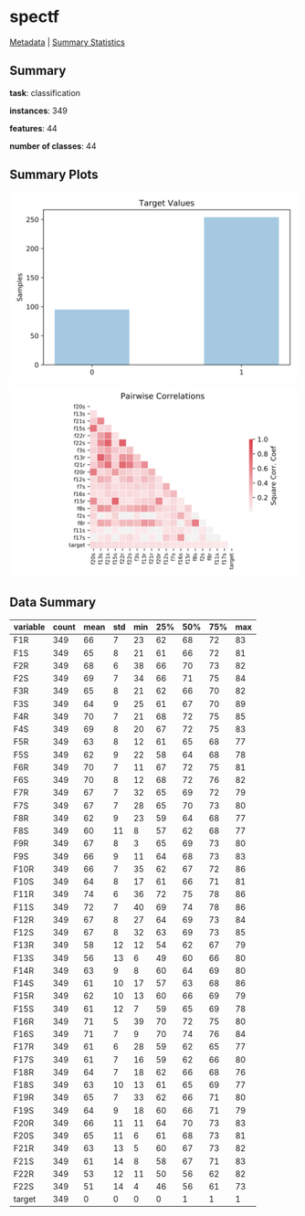 # spectf

[Metadata](metadata.yaml) | [Summary Statistics](summary_stats.csv)

## Summary

**task**: classification

**instances**: 349

**features**: 44

**number of classes**: 44

## Summary Plots

![Labels](label.svg)
![Corr](corr.svg)

## Data Summary

|	variable	|	count	|	mean	|	std	|	min	|	25%	|	50%	|	75%	|	max|
| --- | --- | --- | --- | --- | --- | --- | --- | --- |
|	F1R	|	349	|	66	|	7	|	23	|	62	|	68	|	72	|	83
|	F1S	|	349	|	65	|	8	|	21	|	61	|	66	|	72	|	81
|	F2R	|	349	|	68	|	6	|	38	|	66	|	70	|	73	|	82
|	F2S	|	349	|	69	|	7	|	34	|	66	|	71	|	75	|	84
|	F3R	|	349	|	65	|	8	|	21	|	62	|	66	|	70	|	82
|	F3S	|	349	|	64	|	9	|	25	|	61	|	67	|	70	|	89
|	F4R	|	349	|	70	|	7	|	21	|	68	|	72	|	75	|	85
|	F4S	|	349	|	69	|	8	|	20	|	67	|	72	|	75	|	83
|	F5R	|	349	|	63	|	8	|	12	|	61	|	65	|	68	|	77
|	F5S	|	349	|	62	|	9	|	22	|	58	|	64	|	68	|	78
|	F6R	|	349	|	70	|	7	|	11	|	67	|	72	|	75	|	81
|	F6S	|	349	|	70	|	8	|	12	|	68	|	72	|	76	|	82
|	F7R	|	349	|	67	|	7	|	32	|	65	|	69	|	72	|	79
|	F7S	|	349	|	67	|	7	|	28	|	65	|	70	|	73	|	80
|	F8R	|	349	|	62	|	9	|	23	|	59	|	64	|	68	|	77
|	F8S	|	349	|	60	|	11	|	8	|	57	|	62	|	68	|	77
|	F9R	|	349	|	67	|	8	|	3	|	65	|	69	|	73	|	80
|	F9S	|	349	|	66	|	9	|	11	|	64	|	68	|	73	|	83
|	F10R	|	349	|	66	|	7	|	35	|	62	|	67	|	72	|	86
|	F10S	|	349	|	64	|	8	|	17	|	61	|	66	|	71	|	81
|	F11R	|	349	|	74	|	6	|	36	|	72	|	75	|	78	|	86
|	F11S	|	349	|	72	|	7	|	40	|	69	|	74	|	78	|	86
|	F12R	|	349	|	67	|	8	|	27	|	64	|	69	|	73	|	84
|	F12S	|	349	|	67	|	8	|	32	|	63	|	69	|	73	|	85
|	F13R	|	349	|	58	|	12	|	12	|	54	|	62	|	67	|	79
|	F13S	|	349	|	56	|	13	|	6	|	49	|	60	|	66	|	80
|	F14R	|	349	|	63	|	9	|	8	|	60	|	64	|	69	|	80
|	F14S	|	349	|	61	|	10	|	17	|	57	|	63	|	68	|	86
|	F15R	|	349	|	62	|	10	|	13	|	60	|	66	|	69	|	79
|	F15S	|	349	|	61	|	12	|	7	|	59	|	65	|	69	|	78
|	F16R	|	349	|	71	|	5	|	39	|	70	|	72	|	75	|	80
|	F16S	|	349	|	71	|	7	|	9	|	70	|	74	|	76	|	84
|	F17R	|	349	|	61	|	6	|	28	|	59	|	62	|	65	|	77
|	F17S	|	349	|	61	|	7	|	16	|	59	|	62	|	66	|	80
|	F18R	|	349	|	64	|	7	|	18	|	62	|	66	|	68	|	76
|	F18S	|	349	|	63	|	10	|	13	|	61	|	65	|	69	|	77
|	F19R	|	349	|	65	|	7	|	33	|	62	|	66	|	71	|	80
|	F19S	|	349	|	64	|	9	|	18	|	60	|	66	|	71	|	79
|	F20R	|	349	|	66	|	11	|	11	|	64	|	70	|	73	|	83
|	F20S	|	349	|	65	|	11	|	6	|	61	|	68	|	73	|	81
|	F21R	|	349	|	63	|	13	|	5	|	60	|	67	|	73	|	82
|	F21S	|	349	|	61	|	14	|	8	|	58	|	67	|	71	|	83
|	F22R	|	349	|	53	|	12	|	11	|	50	|	56	|	62	|	82
|	F22S	|	349	|	51	|	14	|	4	|	46	|	56	|	61	|	73
|	target	|	349	|	0	|	0	|	0	|	0	|	1	|	1	|	1
